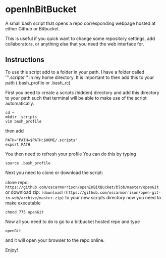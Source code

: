 openInBitBucket
===============
A small bash script that opens a repo corresponding webpage hosted at either Github or Bitbucket. 

This is useful if you quick want to change some repository settings, add collaborators, or anything else that you need the web interface for. 

## Instructions ##

To use this script add to a folder in your path. I have a folder called '''.scripts''' in my home directory. 
It is important to then add this to your path (.bash_profile or .bash_rc)

First you need to create a scripts (hidden) directory and add this directory to your path such that terminal will be able to make use of the script automatically. 

```
cd ~
mkdir .scripts
vim bash_profile
```

then add 
```
PATH="PATH=$PATH:$HOME/.scripts" 
export PATH
```
You then need to refresh your profile
You can do this by typing
```
source .bash_profile
```

Next you need to clone or download the script:

clone repo:    `https://github.com/oscarmorrison/openInBitBucket/blob/master/openGit`
or download zip: `[download](https://github.com/oscarmorrison/open-git-in-web/archive/master.zip)`
to your new scripts directory
now you need to make executable
```
chmod 775 openGit
```

Now all you need to do is go to a bitbucket hosted repo and type
```
openGit
```
and it will open your browser to the repo online.

Enjoy!